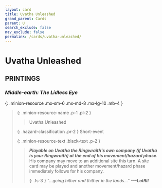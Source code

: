 ```yaml
---
layout: card
title: Uvatha Unleashed
grand_parent: Cards
parent: U
search_exclude: false
nav_exclude: false
permalink: /cards/uvatha-unleashed/
---
```


# Uvatha Unleashed


## PRINTINGS


### _Middle-earth: The Lidless Eye_

{: .minion-resource .mx-sm-6 .mx-md-8 .mx-lg-10 .mb-4 }
> {: .minion-resource-name .p-1 .pl-2 }
> > <div class="hazard-mp"></div>
> > <div class="card-name">Uvatha Unleashed</div>
>
> {: .hazard-classification .pr-2 }
> Short-event
>
> {: .minion-resource-text .black-text .p-2 }
> > ***Playable on Uvatha the Ringwraith's own company (if Uvatha is your Ringwraith) at the end of his movement/hazard phase.*** His company may move to an additional site this turn. A site card may be played and another movement/hazard phase immediately follows for his company. 
> > 
> > {: .fs-3 } 
> > _“...going hither and thither in the lands...”_ ***---&#65279;LotRII*** 
> 
